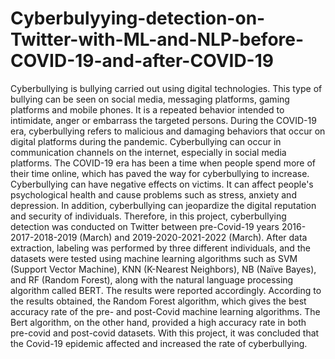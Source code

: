 # Cyberbulyying-detection-on-Twitter-with-ML-and-NLP-before-COVID-19-and-after-COVID-19
Cyberbullying is bullying carried out using digital technologies. This type of bullying can be seen on social media, messaging platforms, gaming platforms and mobile phones. It is a repeated behavior intended to intimidate, anger or embarrass the targeted persons. During the COVID-19 era, cyberbullying refers to malicious and damaging behaviors that occur on digital platforms during the pandemic. Cyberbullying can occur in communication channels on the internet, especially in social media platforms. The COVID-19 era has been a time when people spend more of their time online, which has paved the way for cyberbullying to increase. Cyberbullying can have negative effects on victims. It can affect people's psychological health and cause problems such as stress, anxiety and depression. In addition, cyberbullying can jeopardize the digital reputation and security of individuals. 
Therefore, in this project, cyberbullying detection was conducted on Twitter between pre-Covid-19 years 2016-2017-2018-2019 (March) and 2019-2020-2021-2022 (March). After data extraction, labeling was performed by three different individuals, and the datasets were tested using machine learning algorithms such as SVM (Support Vector Machine), KNN (K-Nearest Neighbors), NB (Naïve Bayes), and RF (Random Forest), along with the natural language processing algorithm called BERT. The results were reported accordingly. According to the results obtained, the Random Forest algorithm, which gives the best accuracy rate of the pre- and post-Covid machine learning algorithms. The Bert algorithm, on the other hand, provided a high accuracy rate in both pre-covid and post-covid datasets. With this project, it was concluded that the Covid-19 epidemic affected and increased the rate of cyberbullying.
